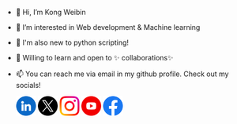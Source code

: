- 👋 Hi, I’m Kong Weibin
- 👀 I’m interested in Web development & Machine learning
- 🌱 I'm also new to python scripting!
- 💞️ Willing to learn and open to ✨ collaborations✨
- 📫 You can reach me via email in my github profile. Check out my socials!
  
    [<img src="https://raw.githubusercontent.com/Weibin-K/Weibin-K/main/socials/linkedin.png" height="40em" align="center" alt="Follow weibin-kong on LinkedIn" title="Follow weibin-kong on LinkedIn"/>](https://www.linkedin.com/in/weibin-kong/) 
    [<img src="https://raw.githubusercontent.com/Weibin-K/Weibin-K/main/socials/twitter.png" height="40em" align="center" alt="Follow weibin-kong on Twitter" title="Follow weibin-kong on Twitter"/>](https://twitter.com/k_weibin) 
    [<img src="https://github.com/Weibin-K/Weibin-K/blob/main/socials/instagram.png?raw=true" height="40em" align="center" alt="Follow weibin-kong on Instagram" title="Follow weibin-kong on Instagram"/>](https://instagram.com/weibin_k) 
    [<img src="https://github.com/Weibin-K/Weibin-K/blob/main/socials/youtube.png?raw=true" height="40em" align="center" alt="Follow weibin-kong on Youtube" title="Follow weibin-kong on Youtube"/>](https://www.youtube.com/@wb4173) 
    [<img src="https://github.com/Weibin-K/Weibin-K/blob/main/socials/facebook.png?raw=true" height="40em" align="center" alt="Follow weibin-kong on Facebook" title="Follow weibin-kong on Facebook"/>](https://trollface.dk/) 


<!---
<code><img height="20" src="https://raw.githubusercontent.com/github/explore/80688e429a7d4ef2fca1e82350fe8e3517d3494d/topics/python/python.png"></code>
<!---
Weibin-K/Weibin-K is a ✨ special ✨ repository because its `README.md` (this file) appears on your GitHub profile.
You can click the Preview link to take a look at your changes.
--->
